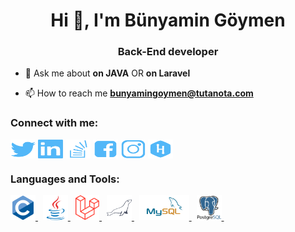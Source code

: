 <h1 align="center">Hi 👋, I'm Bünyamin Göymen</h1>
<h3 align="center">Back-End developer</h3>

- 💬 Ask me about **on JAVA** OR **on Laravel**

- 📫 How to reach me **bunyamingoymen@tutanota.com**

<h3 align="left">Connect with me:</h3>
<p align="left">
<a href="https://twitter.com/bunyamingoymen" target="_blank"><img align="center" src="img/social/blue/twitter.svg" alt="bunyamingoymen" height="30" width="40" /></a>
<a href="https://linkedin.com/in/bunyamingoymen" target="_blank"><img align="center" src="img/social/blue/linkedin.svg" alt="bunyamingoymen" height="30" width="40" /></a>
<a href="https://stackoverflow.com/users/143783277" target="_blank"><img align="center" src="img/social/blue/stackoverflow.svg" alt="143783277" height="30" width="40" /></a>
<a href="https://fb.com/bunyamingoymen" target="_blank"><img align="center" src="img/social/blue/facebook.svg" alt="bunyamingoymen" height="30" width="40" /></a>
<a href="https://instagram.com/bunyamingoymn" target="_blank"><img align="center" src="img/social/blue/instagram.svg" alt="bunyamingoymen" height="30" width="40" /></a>
<a href="https://www.hackerrank.com/bunyamingoymen" target="_blank"><img align="center" src="img/social/blue/hackerrank.svg" alt="bunyamingoymen" height="30" width="40" /></a>
</p>

<h3 align="left">Languages and Tools:</h3>
<p align="left"> 
  <a href="https://www.cprogramming.com/" target="_blank"> <img src="img/Languages/c.svg" alt="c" height="40"/> </a>
  &nbsp;
  <a href="https://www.java.com" target="_blank"> <img src="img/Languages/java.svg" alt="java" height="40"/> </a> 
  &nbsp;
  <a href="https://laravel.com/" target="_blank"> <img src="img/Languages/laravel.svg" alt="bootstrap" height="40"/> </a>
  &nbsp;
  <a href="https://mariadb.org/" target="_blank"> <img src="img/Languages/mariadb.svg" alt="mariadb" height="40"/> </a>
  &nbsp;
  <a href="https://www.mysql.com/" target="_blank"> <img src="img/Languages/mysql.svg" alt="postgresql" height="40"/> </a>
  &nbsp;
  <a href="https://www.postgresql.org" target="_blank"> <img src="img/Languages/postgresql.svg" alt="postgresql" height="40"/> </a>
  &nbsp;
</p>
